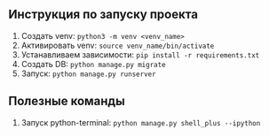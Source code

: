 ## Инструкция по запуску проекта
1. Создать venv: `python3 -m venv <venv_name>`
2. Активировать venv: `source venv_name/bin/activate`
3. Устанавливаем зависимости: `pip install -r requirements.txt`
4. Создать DB: `python manage.py migrate`
5. Запуск: `python manage.py runserver`

## Полезные команды
1. Запуск python-terminal: `python manage.py shell_plus --ipython`
